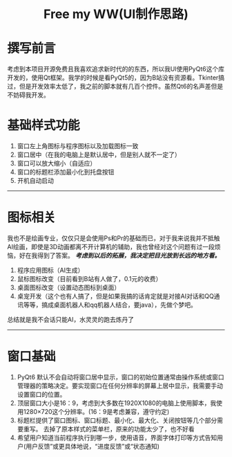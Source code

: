 # <center> Free my WW(UI制作思路) </center>
# 撰写前言
考虑到本项目开源免费且我喜欢追求新时代的的东西，所以我UI使用PyQt6这个库开发的，使用Qt框架。我学的时候是看PyQt5的，因为B站没有资源看。Tkinter搞过，但是开发效率太低了，我之前的脚本就有几百个控件。虽然Qt6的名声差但是不妨碍我开发。
# 基础样式功能
1. 窗口左上角图标与程序图标以及加载图标一致
2. 窗口居中（在我的电脑上是默认居中，但是别人就不一定了）
3. 窗口可以放大缩小（自适应）
4. 窗口的标题栏添加最小化到托盘按钮
5. 开机自动启动
***
# 图标相关
我也不是绘画专业，仅仅只是会使用Ps和Pr的基础而已，对于我来说我并不抵触AI绘画，即使是3D动画都离不开计算机的辅助，我也曾经对这个问题有过一段烦恼，好在我得到了答案。
***考虑到以后的拓展，我决定把目光放到长远的地方看。***
1. 程序应用图标（AI生成）
2. 鼠标图标改变（目前看到B站有人做了，0.1元的收费）
3. 桌面图标改变（设置动态图标到桌面）
4. 桌宠开发（这个也有人搞了，但是如果我搞的话肯定就是对接AI对话和QQ通讯等等，搞成桌面机器人和qq机器人结合，要java），先做个梦吧。

总结就是我不会话只能AI，水灵灵的跑去炼丹了
***
# 窗口基础
1. PyQt6 默认不会自动将窗口居中显示，窗口的初始位置通常由操作系统或窗口管理器的策略决定。要实现窗口在任何分辨率的屏幕上居中显示，我需要手动设置窗口的位置。
2. 顶层窗口大小是16：9，考虑到大多数在1920X1080的电脑上使用脚本，我使用1280×720这个分辨率。(16：9是考虑兼容，遵守约定)
3. 标题栏提供了窗口图标、窗口标题、最小化、最大化、关闭按钮等几个部分需要重写。 去掉了原本样式的菜单栏，原来的功能太少了，也不好看
4. 希望用户知道当前程序执行到哪一步，使用语音，界面字体打印等方式告知用户(用户反馈”或更具体地说，“进度反馈”或“状态通知)
















